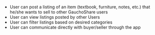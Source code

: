 * User can post a listing of an item (textbook, furniture, notes, etc.) that he/she wants to sell to other GauchoShare users
* User can view listings posted by other Users
* User can filter listings based on desired categories
* User can communicate directly with buyer/seller through the app
